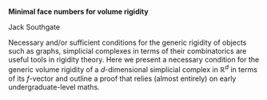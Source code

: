 **Minimal face numbers for volume rigidity**

Jack Southgate

Necessary and/or sufficient conditions for the generic rigidity of objects such as graphs, simplicial complexes in terms of their combinatorics are useful tools in rigidity theory. Here we present a necessary condition for the generic volume rigidity of a $d$-dimensional simplicial complex in $\mathbb{R}^d$ in terms of its $f$-vector and outline a proof that relies (almost entirely) on early undergraduate-level maths.
